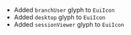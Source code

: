 - Added `branchUser` glyph to `EuiIcon`
- Added `desktop` glyph to `EuiIcon`
- Added `sessionViewer` glyph to `EuiIcon`
